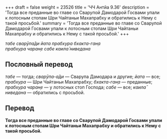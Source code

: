 +++
draft = false
weight = 23526
title = 'ЧЧ Антйа 9.36'
description = 'Тогда все преданные во главе со Сварупой Дамодарой Госвами упали к лотосным стопам Шри Чайтаньи Махапрабху и обратились к Нему с такой просьбой.'
summary = 'Тогда все преданные во главе со Сварупой Дамодарой Госвами упали к лотосным стопам Шри Чайтаньи Махапрабху и обратились к Нему с такой просьбой.'
+++

_табе сварӯпа̄ди йата прабхура бхакта-ган̣а  
прабхура чаран̣е сабе каила̄ ниведана_

## Пословный перевод

_табе_ — тогда; _сварӯпа_\-_а̄ди_ — Сварупа Дамодара и другие; _йата_ — все; _прабхура_ — Шри Чайтаньи Махапрабху; _бхакта_\-_ган̣а_ — преданные; _прабхура_ _чаран̣е_ — у лотосных стоп Господа; _сабе_ — все; _каила̄_ _ниведана_ — обратились с просьбой.

## Перевод

**Тогда все преданные во главе со Сварупой Дамодарой Госвами упали к лотосным стопам Шри Чайтаньи Махапрабху и обратились к Нему с такой просьбой.**
